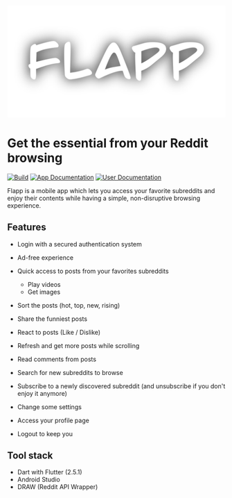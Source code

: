[![FLAPP](assets/title.png)](assets/title.png)

# Get the essential from your Reddit browsing

[![Build](https://github.com/GitBluub/Flapp/actions/workflows/build.yml/badge.svg)](https://github.com/GitBluub/Flapp/actions/workflows/build.yml)
[![App Documentation](https://img.shields.io/badge/Documentation-Dartdoc-blue)](https://gitbluub.github.io/Flapp/)
[![User Documentation](https://img.shields.io/badge/User-Documentation-green)](https://github.com/GitBluub/Flapp/blob/master/user_documentation.md)

Flapp is a mobile app which lets you access your favorite subreddits and enjoy their contents while having a simple, non-disruptive browsing experience.

## Features

- Login with a secured authentication system
- Ad-free experience

- Quick access to posts from your favorites subreddits
  - Play videos
  - Get images
- Sort the posts (hot, top, new, rising)
- Share the funniest posts
- React to posts (Like / Dislike)
- Refresh and get more posts while scrolling
- Read comments from posts

- Search for new subreddits to browse
- Subscribe to a newly discovered subreddit (and unsubscribe if you don't enjoy it anymore)

- Change some settings

- Access your profile page
- Logout to keep you

## Tool stack

- Dart with Flutter (2.5.1)
- Android Studio
- DRAW (Reddit API Wrapper)
